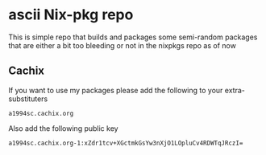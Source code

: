 # ascii Nix-pkg repo

This is simple repo that builds and packages some semi-random packages that are either a bit too bleeding or not in the nixpkgs repo as of now

## Cachix

If you want to use my packages please add the following to your extra-substituters

```text
a1994sc.cachix.org
```

Also add the following public key

```text
a1994sc.cachix.org-1:xZdr1tcv+XGctmkGsYw3nXjO1LOpluCv4RDWTqJRczI=
```
